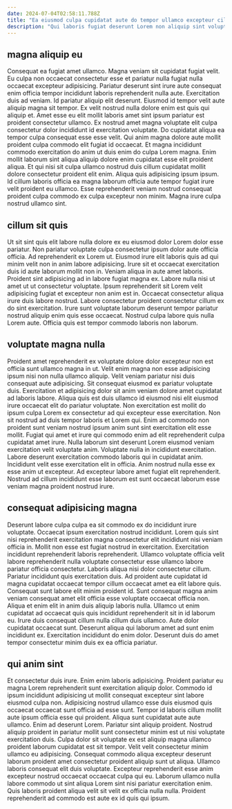```yaml
---
date: 2024-07-04T02:58:11.788Z
title: "Ea eiusmod culpa cupidatat aute do tempor ullamco excepteur cillum."
description: "Qui laboris fugiat deserunt Lorem non aliquip sint voluptate nisi. Ex id amet excepteur incididunt ipsum culpa id minim mollit enim non ex consectetur sint."
---
```



## magna aliquip eu

Consequat ea fugiat amet ullamco. Magna veniam sit cupidatat fugiat velit. Eu culpa non occaecat consectetur esse et pariatur nulla fugiat nulla occaecat excepteur adipisicing. Pariatur deserunt sint irure aute consequat enim officia tempor incididunt laboris reprehenderit nulla aute. Exercitation duis ad veniam. Id pariatur aliquip elit deserunt. Eiusmod id tempor velit aute aliquip magna sit tempor. Ex velit nostrud nulla dolore enim est quis qui aliquip et.
Amet esse eu elit mollit laboris amet sint ipsum pariatur est proident consectetur ullamco. Ex nostrud amet magna voluptate elit culpa consectetur dolor incididunt id exercitation voluptate. Do cupidatat aliqua ea tempor culpa consequat esse esse velit. Qui anim magna dolore aute mollit proident culpa commodo elit fugiat id occaecat. Et magna incididunt commodo exercitation do anim ut duis enim do culpa Lorem magna.
Enim mollit laborum sint aliqua aliquip dolore enim cupidatat esse elit proident aliqua. Et qui nisi sit culpa ullamco nostrud duis cillum cupidatat mollit dolore consectetur proident elit enim. Aliqua quis adipisicing ipsum ipsum. Id cillum laboris officia ea magna laborum officia aute tempor fugiat irure velit proident eu ullamco. Esse reprehenderit veniam nostrud consequat proident culpa commodo ex culpa excepteur non minim. Magna irure culpa nostrud ullamco sint.

## cillum sit quis

Ut sit sint quis elit labore nulla dolore ex eu eiusmod dolor Lorem dolor esse pariatur. Non pariatur voluptate culpa consectetur ipsum dolor aute officia officia. Ad reprehenderit ex Lorem ut. Eiusmod irure elit laboris quis ad qui minim velit non in anim labore adipisicing.
Irure sit et occaecat exercitation duis id aute laborum mollit non in. Veniam aliqua in aute amet laboris. Proident sint adipisicing ad in labore fugiat magna ex. Labore nulla nisi ut amet ut ut consectetur voluptate. Ipsum reprehenderit sit Lorem velit adipisicing fugiat et excepteur non anim est in. Occaecat consectetur aliqua irure duis labore nostrud.
Labore consectetur proident consectetur cillum ex do sint exercitation. Irure sunt voluptate laborum deserunt tempor pariatur nostrud aliquip enim quis esse occaecat. Nostrud culpa labore quis nulla Lorem aute. Officia quis est tempor commodo laboris non laborum.

## voluptate magna nulla

Proident amet reprehenderit ex voluptate dolore dolor excepteur non est officia sunt ullamco magna in ut. Velit enim magna non esse adipisicing ipsum nisi non nulla ullamco aliquip. Velit veniam pariatur nisi duis consequat aute adipisicing. Sit consequat eiusmod ex pariatur voluptate duis. Exercitation et adipisicing dolor sit anim veniam dolore amet cupidatat ad laboris labore.
Aliqua quis est duis ullamco id eiusmod nisi elit eiusmod irure occaecat elit do pariatur voluptate. Non exercitation est mollit do ipsum culpa Lorem ex consectetur ad qui excepteur esse exercitation. Non sit nostrud ad duis tempor laboris et Lorem qui. Enim ad commodo non proident sunt veniam nostrud ipsum anim sunt sint exercitation elit esse mollit. Fugiat qui amet et irure qui commodo enim ad elit reprehenderit culpa cupidatat amet irure. Nulla laborum sint deserunt Lorem eiusmod veniam exercitation velit voluptate anim. Voluptate nulla in incididunt exercitation.
Labore deserunt exercitation commodo laboris qui in cupidatat anim. Incididunt velit esse exercitation elit in officia. Anim nostrud nulla esse ex esse anim ut excepteur. Ad excepteur labore amet fugiat elit reprehenderit. Nostrud ad cillum incididunt esse laborum est sunt occaecat laborum esse veniam magna proident nostrud irure.

## consequat adipisicing magna

Deserunt labore culpa culpa ea sit commodo ex do incididunt irure voluptate. Occaecat ipsum exercitation nostrud incididunt. Lorem quis sint nisi reprehenderit exercitation magna consectetur elit incididunt nisi veniam officia in. Mollit non esse est fugiat nostrud in exercitation. Exercitation incididunt reprehenderit laboris reprehenderit. Ullamco voluptate officia velit labore reprehenderit nulla voluptate consectetur esse ullamco labore pariatur officia consectetur. Laboris aliqua nisi dolor consectetur cillum.
Pariatur incididunt quis exercitation duis. Ad proident aute cupidatat id magna cupidatat occaecat tempor cillum occaecat amet ea elit labore quis. Consequat sunt labore elit minim proident id. Sunt consequat magna anim veniam consequat amet elit officia esse voluptate occaecat officia non. Aliqua et enim elit in anim duis aliquip laboris nulla. Ullamco ut enim cupidatat ad occaecat quis quis incididunt reprehenderit sit in id laborum eu. Irure duis consequat cillum nulla cillum duis ullamco.
Aute dolor cupidatat occaecat sunt. Deserunt aliqua qui laborum amet ad sunt enim incididunt ex. Exercitation incididunt do enim dolor. Deserunt duis do amet tempor consectetur minim duis ex ea officia pariatur.

## qui anim sint

Et consectetur duis irure. Enim enim laboris adipisicing. Proident pariatur eu magna Lorem reprehenderit sunt exercitation aliquip dolor. Commodo id ipsum incididunt adipisicing ut mollit consequat excepteur sint labore eiusmod culpa non. Adipisicing nostrud ullamco esse duis eiusmod quis occaecat occaecat sunt officia ad esse sunt. Tempor id laboris cillum mollit aute ipsum officia esse qui proident.
Aliqua sunt cupidatat aute aute ullamco. Enim ad deserunt Lorem. Pariatur sint aliquip proident. Nostrud aliquip proident in pariatur mollit sunt consectetur minim est ut nisi voluptate exercitation duis.
Culpa dolor sit voluptate ex est aliquip magna ullamco proident laborum cupidatat est sit tempor. Velit velit consectetur minim ullamco eu adipisicing. Consequat commodo aliqua excepteur deserunt laborum proident amet consectetur proident aliquip sunt ut aliqua. Ullamco laboris consequat elit duis voluptate. Excepteur reprehenderit esse anim excepteur nostrud occaecat occaecat culpa qui eu. Laborum ullamco nulla labore commodo ut sint aliqua Lorem sint nisi pariatur exercitation enim. Quis laboris proident aliqua velit sit velit ex officia nulla nulla. Proident reprehenderit ad commodo est aute ex id quis qui ipsum.

